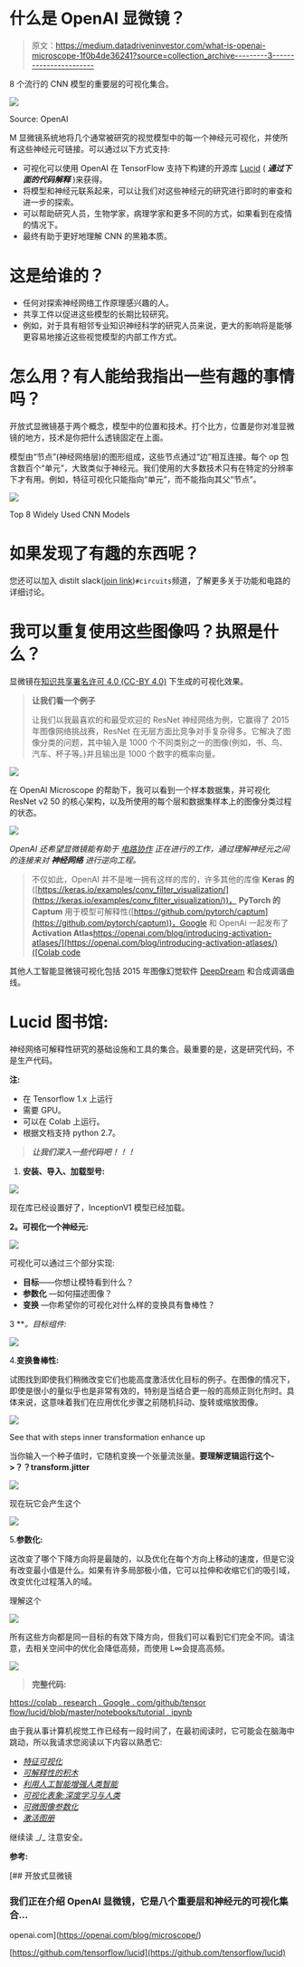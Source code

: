 # 什么是 OpenAI 显微镜？

> 原文：<https://medium.datadriveninvestor.com/what-is-openai-microscope-1f0b4de36241?source=collection_archive---------3----------------------->

8 个流行的 CNN 模型的重要层的可视化集合。

![](img/e4e6f7200953719fc502f9f9d7e3bf9b.png)

Source: OpenAI

M 显微镜系统地将几个通常被研究的视觉模型中的每一个神经元可视化，并使所有这些神经元可链接。可以通过以下方式支持:

*   可视化可以使用 OpenAI 在 TensorFlow 支持下构建的开源库 [Lucid](https://github.com/tensorflow/lucid/) ( ***通过下面的代码解释*** )来获得。
*   将模型和神经元联系起来，可以让我们对这些神经元的研究进行即时的审查和进一步的探索。
*   可以帮助研究人员，生物学家，病理学家和更多不同的方式，如果看到在疫情的情况下。
*   最终有助于更好地理解 CNN 的黑箱本质。

# 这是给谁的？

*   任何对探索神经网络工作原理感兴趣的人。
*   共享工件以促进这些模型的长期比较研究。
*   例如，对于具有相邻专业知识神经科学的研究人员来说，更大的影响将是能够更容易地接近这些视觉模型的内部工作方式。

# 怎么用？有人能给我指出一些有趣的事情吗？

开放式显微镜基于两个概念，模型中的位置和技术。打个比方，位置是你对准显微镜的地方，技术是你把什么透镜固定在上面。

模型由“节点”(神经网络层)的图形组成，这些节点通过“边”相互连接。每个 op 包含数百个“单元”，大致类似于神经元。我们使用的大多数技术只有在特定的分辨率下才有用。例如，特征可视化只能指向“单元”，而不能指向其父“节点”。

![](img/f7c38b015ec820f292fa05ddebc77f1e.png)

Top 8 Widely Used CNN Models

# 如果发现了有趣的东西呢？

您还可以加入 distilt slack([join link](http://slack.distill.pub))`#circuits`频道，了解更多关于功能和电路的详细讨论。

# 我可以重复使用这些图像吗？执照是什么？

显微镜在[知识共享署名许可 4.0 (CC-BY 4.0)](https://creativecommons.org/licenses/by/4.0/) 下生成的可视化效果。

> **让我们看一个例子**
> 
> 让我们以我最喜欢的和最受欢迎的 ResNet 神经网络为例，它赢得了 2015 年图像网络挑战赛，ResNet 在无层方面比竞争对手复杂得多。它解决了图像分类的问题，其中输入是 1000 个不同类别之一的图像(例如，书、鸟、汽车、杯子等。)并且输出是 1000 个数字的概率向量。

![](img/770206bdd13abbebedd7e843ffb27259.png)

在 OpenAI Microscope 的帮助下，我可以看到一个样本数据集，并可视化 ResNet v2 50 的核心架构，以及所使用的每个层和数据集样本上的图像分类过程的状态。

![](img/66ce78c63f2686ff77974f5426ba400f.png)

*OpenAI 还希望显微镜能有助于* [*电路协作*](https://distill.pub/2020/circuits/zoom-in/) *正在进行的工作，通过理解神经元之间的连接来对* ***神经网络*** *进行逆向工程。*

> 不仅如此，OpenAI 并不是唯一拥有这样的库的，许多其他的库像 **Keras 的**([https://keras.io/examples/conv_filter_visualization/](https://keras.io/examples/conv_filter_visualization/))， **PyTorch 的 Captum** 用于模型可解释性([https://github.com/pytorch/captum](https://github.com/pytorch/captum))，Google 和 OpenAi 一起发布了**Activation Atlas**[https://openai.com/blog/introducing-activation-atlases/](https://openai.com/blog/introducing-activation-atlases/)([Colab code](https://colab.research.google.com/github/tensorflow/lucid/blob/master/notebooks/activation-atlas/activation-atlas-simple.ipynb)

其他人工智能显微镜可视化包括 2015 年图像幻觉软件 [DeepDream](https://ai.googleblog.com/2015/06/inceptionism-going-deeper-into-neural.html) 和合成调谐曲线。

# Lucid 图书馆:

神经网络可解释性研究的基础设施和工具的集合。最重要的是，这是研究代码，不是生产代码。

**注:**

*   在 Tensorflow 1.x 上运行
*   需要 GPU。
*   可以在 Colab 上运行。
*   根据文档支持 python 2.7。

> ***让我们深入一些代码吧！！！***

1.  **安装、导入、加载型号:**

![](img/4851f5d12c2ac07d7d1ef42ed591c117.png)

现在库已经设置好了，InceptionV1 模型已经加载。

**2。可视化一个神经元:**

![](img/1c1d31ea0e55adca62e389a899a34332.png)

可视化可以通过三个部分实现:

*   **目标**——你想让模特看到什么？
*   **参数化** —如何描述图像？
*   **变换** —你希望你的可视化对什么样的变换具有鲁棒性？

3 ***。*目标组件:**

![](img/6547adfa431f20e6c8f3b5a27c13287d.png)

4.**变换鲁棒性:**

试图找到即使我们稍微改变它们也能高度激活优化目标的例子。在图像的情况下，即使是很小的量似乎也是非常有效的，特别是当结合更一般的高频正则化剂时。具体来说，这意味着我们在应用优化步骤之前随机抖动、旋转或缩放图像。

![](img/2021e759e376d4e53fed0bb45a8af2c9.png)

See that with steps inner transformation enhance up

当你输入一个种子值时，它随机变换一个张量流张量。**要理解逻辑运行这个- >？？transform.jitter**

![](img/ef8837e65ba5e92e2dec14c41a7736ce.png)

现在玩它会产生这个

![](img/5aff8d5b3367ae2ff570012adf23d8be.png)

5.**参数化:**

这改变了哪个下降方向将是最陡的，以及优化在每个方向上移动的速度，但是它没有改变最小值是什么。如果有许多局部极小值，它可以拉伸和收缩它们的吸引域，改变优化过程落入的域。

理解这个

![](img/6a360e69292960318b38d5ac2c7d3faa.png)

所有这些方向都是同一目标的有效下降方向，但我们可以看到它们完全不同。请注意，去相关空间中的优化会降低高频，而使用 L∞会提高高频。

![](img/4bcb267d164a70e260535faa3d9d6e28.png)

> **完整代码:**

[https://colab . research . Google . com/github/tensor flow/lucid/blob/master/notebooks/tutorial . ipynb](https://colab.research.google.com/github/tensorflow/lucid/blob/master/notebooks/tutorial.ipynb)

由于我从事计算机视觉工作已经有一段时间了，在最初阅读时，它可能会在脑海中跳动，所以我请求您阅读以下内容以熟悉它:

*   [*特征可视化*](https://distill.pub/2017/feature-visualization/)
*   [*可解释性的积木*](https://distill.pub/2018/building-blocks/)
*   [*利用人工智能增强人类智能*](https://distill.pub/2017/aia/)
*   [*可视化表象:深度学习与人类*](http://colah.github.io/posts/2015-01-Visualizing-Representations/)
*   [*可微图像参数化*](https://distill.pub/2018/differentiable-parameterizations/)
*   [*激活图册*](https://distill.pub/2019/activation-atlas/)

继续读 _/\_ 注意安全。

**参考:**

[](https://openai.com/blog/microscope/) [## 开放式显微镜

### 我们正在介绍 OpenAI 显微镜，它是八个重要层和神经元的可视化集合…

openai.com](https://openai.com/blog/microscope/) 

[https://github.com/tensorflow/lucid](https://github.com/tensorflow/lucid)